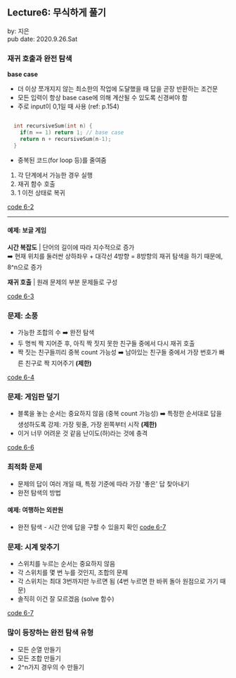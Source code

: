 ## Lecture6: 무식하게 풀기
by: 지은  
pub date: 2020.9.26.Sat

### 재귀 호출과 완전 탐색

**base case**
- 더 이상 쪼개지지 않는 최소한의 작업에 도달했을 때 답을 곧장 반환하는 조건문
- 모든 입력이 항상 base case에 의해 계산될 수 있도록 신경써야 함
- 주로 input이 0,1일 때 사용 (ref: p.154)


```c++

  int recursiveSum(int n) {
    if(n == 1) return 1; // base case
    return n + recursiveSum(n-1);
  }

```
- 중복된 코드(for loop 등)를 줄여줌

1. 각 단계에서 가능한 경우 실행
2. 재귀 함수 호출
3. 1 이전 상태로 복귀

[code 6-2]()

---

#### 예제: 보글 게임  

**시간 복잡도** | 단어의 길이에 따라 지수적으로 증가  
➡️ 현재 위치를 둘러싼 상하좌우 + 대각선 4방향 = 8방향의 재귀 탐색을 하기 때문에, 8^n으로 증가

**재귀 호출** | 원래 문제의 부분 문제들로 구성

[code 6-3]()

### 문제: 소풍
- 가능한 조합의 수 ➡️ 완전 탐색  
- 두 명씩 짝 지어준 후, 아직 짝 짓지 못한 친구들 중에서 다시 재귀 호출
- 짝 짓는 친구들끼리 중복 count 가능성
➡️ 남아있는 친구들 중에서 가장 번호가 빠른 친구로 짝 지어주기 **(제한)**

[code 6-4]()


### 문제: 게임판 덮기  
- 블록을 놓는 순서는 중요하지 않음 (중복 count 가능성) 
➡️ 특정한 순서대로 답을 생성하도록 강제: 가장 윗줄, 가장 왼쪽부터 시작 **(제한)**
- 이거 너무 어려운 것 같음 난이도(하)라는 것에 충격

[code 6-6]()

### 최적화 문제 
- 문제의 답이 여러 개일 때, 특정 기준에 따라 가장 '좋은' 답 찾아내기
- 완전 탐색의 방법

#### 예제: 여행하는 외판원
- 완전 탐색 - 시간 안에 답을 구할 수 있을지 확인
[code 6-7]()

### 문제: 시계 맞추기
- 스위치를 누르는 순서는 중요하지 않음
- 각 스위치를 몇 번 누를 것인지, 조합의 문제 
- 각 스위치는 최대 3번까지만 누르면 됨 (4번 누르면 한 바퀴 돌아 원점으로 가기 때문)
- 솔직히 이건 잘 모르겠음 (solve 함수)

[code 6-7]()

### 많이 등장하는 완전 탐색 유형  
- 모든 순열 만들기
- 모든 조합 만들기
- 2^n가지 경우의 수 만들기  
